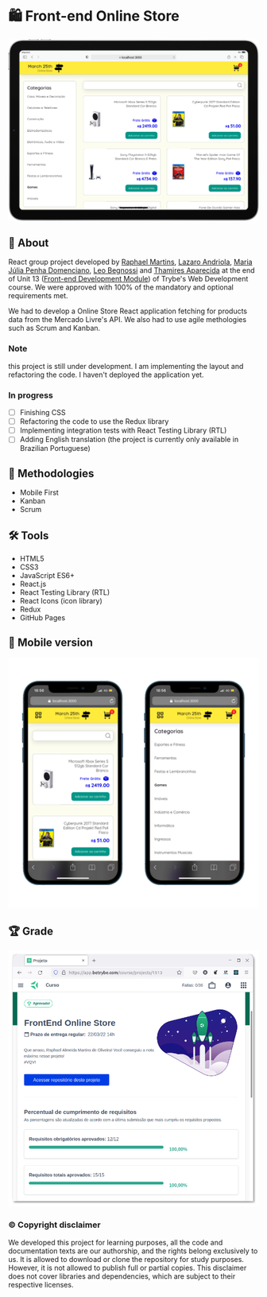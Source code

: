 # :shopping: Front-end Online Store

![Desktop preview](./imgs/tablet-preview.png)

## :page_with_curl: About

React group project developed by [Raphael Martins](https://www.linkedin.com/in/raphaelameidamartins/), [Lazaro Andriola](https://github.com/lazaroor), [Maria Júlia Penha Domenciano](https://github.com/MajuPenha), [Leo Begnossi](https://github.com/MadOrchid) and [Thamires Aparecida](https://github.com/thamiresl) at the end of Unit 13 ([Front-end Development Module](https://github.com/raphaelalmeidamartins/trybe_exercicios/tree/main/2_Desenvolvimento-Front-end)) of Trybe's Web Development course. We were approved with 100% of the mandatory and optional requirements met.

We had to develop a Online Store React application fetching for products data from the Mercado Livre's API. We also had to use agile methologies such as Scrum and Kanban.

### Note

this project is still under development. I am implementing the layout and refactoring the code. I haven't deployed the application yet.

### In progress

- [ ] Finishing CSS
- [ ] Refactoring the code to use the Redux library
- [ ] Implementing integration tests with React Testing Library (RTL)
- [ ] Adding English translation (the project is currently only available in Brazilian Portuguese)

## :memo: Methodologies

* Mobile First
* Kanban
* Scrum

## :hammer_and_wrench: Tools

* HTML5
* CSS3
* JavaScript ES6+
* React.js
* React Testing Library (RTL)
* React Icons (icon library)
* Redux
* GitHub Pages

## :iphone: Mobile version

![Mobile](./imgs/mobile-preview.png)

## :trophy: Grade

![My grade of the project - Minha nota no projeto](./imgs/nota.png)

### :copyright: Copyright disclaimer

We developed this project for learning purposes, all the code and documentation texts are our authorship, and the rights belong exclusively to us. It is allowed to download or clone the repository for study purposes. However, it is not allowed to publish full or partial copies. This disclaimer does not cover libraries and dependencies, which are subject to their respective licenses.
